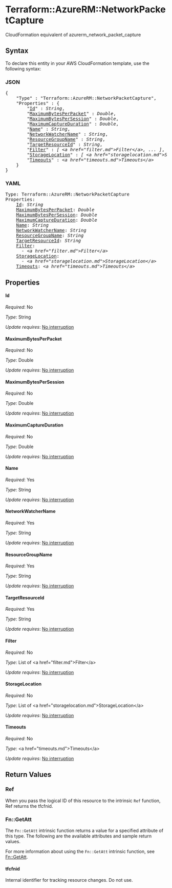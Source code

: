 # Terraform::AzureRM::NetworkPacketCapture

CloudFormation equivalent of azurerm_network_packet_capture

## Syntax

To declare this entity in your AWS CloudFormation template, use the following syntax:

### JSON

<pre>
{
    "Type" : "Terraform::AzureRM::NetworkPacketCapture",
    "Properties" : {
        "<a href="#id" title="Id">Id</a>" : <i>String</i>,
        "<a href="#maximumbytesperpacket" title="MaximumBytesPerPacket">MaximumBytesPerPacket</a>" : <i>Double</i>,
        "<a href="#maximumbytespersession" title="MaximumBytesPerSession">MaximumBytesPerSession</a>" : <i>Double</i>,
        "<a href="#maximumcaptureduration" title="MaximumCaptureDuration">MaximumCaptureDuration</a>" : <i>Double</i>,
        "<a href="#name" title="Name">Name</a>" : <i>String</i>,
        "<a href="#networkwatchername" title="NetworkWatcherName">NetworkWatcherName</a>" : <i>String</i>,
        "<a href="#resourcegroupname" title="ResourceGroupName">ResourceGroupName</a>" : <i>String</i>,
        "<a href="#targetresourceid" title="TargetResourceId">TargetResourceId</a>" : <i>String</i>,
        "<a href="#filter" title="Filter">Filter</a>" : <i>[ &lt;a href=&#34;filter.md&#34;&gt;Filter&lt;/a&gt;, ... ]</i>,
        "<a href="#storagelocation" title="StorageLocation">StorageLocation</a>" : <i>[ &lt;a href=&#34;storagelocation.md&#34;&gt;StorageLocation&lt;/a&gt;, ... ]</i>,
        "<a href="#timeouts" title="Timeouts">Timeouts</a>" : <i>&lt;a href=&#34;timeouts.md&#34;&gt;Timeouts&lt;/a&gt;</i>
    }
}
</pre>

### YAML

<pre>
Type: Terraform::AzureRM::NetworkPacketCapture
Properties:
    <a href="#id" title="Id">Id</a>: <i>String</i>
    <a href="#maximumbytesperpacket" title="MaximumBytesPerPacket">MaximumBytesPerPacket</a>: <i>Double</i>
    <a href="#maximumbytespersession" title="MaximumBytesPerSession">MaximumBytesPerSession</a>: <i>Double</i>
    <a href="#maximumcaptureduration" title="MaximumCaptureDuration">MaximumCaptureDuration</a>: <i>Double</i>
    <a href="#name" title="Name">Name</a>: <i>String</i>
    <a href="#networkwatchername" title="NetworkWatcherName">NetworkWatcherName</a>: <i>String</i>
    <a href="#resourcegroupname" title="ResourceGroupName">ResourceGroupName</a>: <i>String</i>
    <a href="#targetresourceid" title="TargetResourceId">TargetResourceId</a>: <i>String</i>
    <a href="#filter" title="Filter">Filter</a>: <i>
      - &lt;a href=&#34;filter.md&#34;&gt;Filter&lt;/a&gt;</i>
    <a href="#storagelocation" title="StorageLocation">StorageLocation</a>: <i>
      - &lt;a href=&#34;storagelocation.md&#34;&gt;StorageLocation&lt;/a&gt;</i>
    <a href="#timeouts" title="Timeouts">Timeouts</a>: <i>&lt;a href=&#34;timeouts.md&#34;&gt;Timeouts&lt;/a&gt;</i>
</pre>

## Properties

#### Id

_Required_: No

_Type_: String

_Update requires_: [No interruption](https://docs.aws.amazon.com/AWSCloudFormation/latest/UserGuide/using-cfn-updating-stacks-update-behaviors.html#update-no-interrupt)

#### MaximumBytesPerPacket

_Required_: No

_Type_: Double

_Update requires_: [No interruption](https://docs.aws.amazon.com/AWSCloudFormation/latest/UserGuide/using-cfn-updating-stacks-update-behaviors.html#update-no-interrupt)

#### MaximumBytesPerSession

_Required_: No

_Type_: Double

_Update requires_: [No interruption](https://docs.aws.amazon.com/AWSCloudFormation/latest/UserGuide/using-cfn-updating-stacks-update-behaviors.html#update-no-interrupt)

#### MaximumCaptureDuration

_Required_: No

_Type_: Double

_Update requires_: [No interruption](https://docs.aws.amazon.com/AWSCloudFormation/latest/UserGuide/using-cfn-updating-stacks-update-behaviors.html#update-no-interrupt)

#### Name

_Required_: Yes

_Type_: String

_Update requires_: [No interruption](https://docs.aws.amazon.com/AWSCloudFormation/latest/UserGuide/using-cfn-updating-stacks-update-behaviors.html#update-no-interrupt)

#### NetworkWatcherName

_Required_: Yes

_Type_: String

_Update requires_: [No interruption](https://docs.aws.amazon.com/AWSCloudFormation/latest/UserGuide/using-cfn-updating-stacks-update-behaviors.html#update-no-interrupt)

#### ResourceGroupName

_Required_: Yes

_Type_: String

_Update requires_: [No interruption](https://docs.aws.amazon.com/AWSCloudFormation/latest/UserGuide/using-cfn-updating-stacks-update-behaviors.html#update-no-interrupt)

#### TargetResourceId

_Required_: Yes

_Type_: String

_Update requires_: [No interruption](https://docs.aws.amazon.com/AWSCloudFormation/latest/UserGuide/using-cfn-updating-stacks-update-behaviors.html#update-no-interrupt)

#### Filter

_Required_: No

_Type_: List of &lt;a href=&#34;filter.md&#34;&gt;Filter&lt;/a&gt;

_Update requires_: [No interruption](https://docs.aws.amazon.com/AWSCloudFormation/latest/UserGuide/using-cfn-updating-stacks-update-behaviors.html#update-no-interrupt)

#### StorageLocation

_Required_: No

_Type_: List of &lt;a href=&#34;storagelocation.md&#34;&gt;StorageLocation&lt;/a&gt;

_Update requires_: [No interruption](https://docs.aws.amazon.com/AWSCloudFormation/latest/UserGuide/using-cfn-updating-stacks-update-behaviors.html#update-no-interrupt)

#### Timeouts

_Required_: No

_Type_: &lt;a href=&#34;timeouts.md&#34;&gt;Timeouts&lt;/a&gt;

_Update requires_: [No interruption](https://docs.aws.amazon.com/AWSCloudFormation/latest/UserGuide/using-cfn-updating-stacks-update-behaviors.html#update-no-interrupt)

## Return Values

### Ref

When you pass the logical ID of this resource to the intrinsic `Ref` function, Ref returns the tfcfnid.

### Fn::GetAtt

The `Fn::GetAtt` intrinsic function returns a value for a specified attribute of this type. The following are the available attributes and sample return values.

For more information about using the `Fn::GetAtt` intrinsic function, see [Fn::GetAtt](https://docs.aws.amazon.com/AWSCloudFormation/latest/UserGuide/intrinsic-function-reference-getatt.html).

#### tfcfnid

Internal identifier for tracking resource changes. Do not use.

